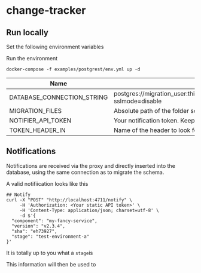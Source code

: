 # change-tracker

## Run locally
Set the following environment variables

Run the environment
```
docker-compose -f examples/postgrest/env.yml up -d
```

| Name | Value |
|------|-------|
|DATABASE_CONNECTION_STRING| postgres://migration_user:thisWillBeDifferent@localhost:5432/app_db?sslmode=disable|
|MIGRATION_FILES| Absolute path of the folder sql/schema|
|NOTIFIER_API_TOKEN| Your notification token. Keep it secret and only send it via HTTPS |
|TOKEN_HEADER_IN| Name of the header to look for the API token |


## Notifications
Notifications are received via the proxy and directly inserted into the database, using the same connection as to migrate the schema.

A valid notifiication looks like this
```
## Notify
curl -X "POST" "http://localhost:4711/notify" \
     -H 'Authorization: <Your static API token>' \
     -H 'Content-Type: application/json; charset=utf-8' \
     -d $'{
  "component": "my-fancy-service",
  "version": "v2.3.4",
  "sha": "eh73927",
  "stage": "test-environment-a"
}'

```
It is totally up to you what a `stage`is 

This information will then be used to 